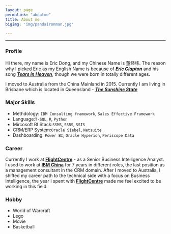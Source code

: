 ```yaml
---
layout: page
permalink: "aboutme"
title: About me
bigimg: 'img/pandaironman.jpg'

---
```


---
### <i class="fa fa-info-circle" aria-hidden="true"></i> Profile

Hi there, my name is Eric Dong, and my Chinese Name is 董经纬. The reason why I picked Eric as my English Name is because of [**_Eric Clapton_**](https://en.wikipedia.org/wiki/Eric_Clapton) and his song <i class="fa fa-youtube-play" aria-hidden="true"></i> [**_Tears in Heaven_**](https://www.youtube.com/watch?v=JxPj3GAYYZ0), though we were born in totally different ages.

I moved to Australia from the China Mainland in 2015. Currently I am living in Brisbane which is located in Queensland -<i class="fa fa-map-marker" aria-hidden="true"></i> [**_The Sunshine State_**](https://www.google.com.au/maps/place/Brisbane+QLD)

### <i class="fa fa-code" aria-hidden="true"></i> Major Skills

- Methdology: `IBM Consulting framework`, `Sales Effective Framework`
- Language:`T-SQL`, `R`, `Python`
- Mircosoft BI Stack:`SSMS`, `SSRS`, `SSIS`
- CRM/ERP System:`Oracle Siebel`, `Netsuite`
- Dashboarding: `Power BI`, `Oracle Hyperion`, `Periscope Data`

### <i class="fa fa-suitcase" aria-hidden="true"></i> Career  
Currently I work at <i class="fa fa-plane" aria-hidden="true"></i> [**FlightCentre**](http://www.fctgl.com/) - as a Senior Business Intelligence Analyst. 
I used to work at <i class="fa fa-building" aria-hidden="true"></i> [**IBM China**](https://www.ibm.com) for 7 years in different roles, the last position as a management consultant in the CRM domain. After I moved to Australia, I shifted my career path to the technical side with a focus on Business Intelligence, the year I spent with <i class="fa fa-plane" aria-hidden="true"></i> [**FlightCentre**](http://www.fctgl.com/) made me feel excited to be working in this field. 

### <i class="fa fa-heart" aria-hidden="true"></i> Hobby
- World of Warcraft
- Lego
- Movie
- Basketball






